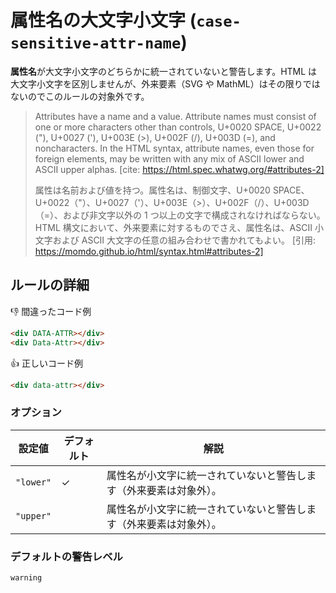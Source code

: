 # 属性名の大文字小文字 (`case-sensitive-attr-name`)

**属性名**が大文字小文字のどちらかに統一されていないと警告します。HTML は大文字小文字を区別しませんが、外来要素（SVG や MathML）はその限りではないのでこのルールの対象外です。

> Attributes have a name and a value. Attribute names must consist of one or more characters other than controls, U+0020 SPACE, U+0022 ("), U+0027 ('), U+003E (>), U+002F (/), U+003D (=), and noncharacters. In the HTML syntax, attribute names, even those for foreign elements, may be written with any mix of ASCII lower and ASCII upper alphas.
> [cite: https://html.spec.whatwg.org/#attributes-2]
>
> 属性は名前および値を持つ。属性名は、制御文字、U+0020 SPACE、U+0022（"）、U+0027（'）、U+003E（>）、U+002F（/）、U+003D（=）、および非文字以外の 1 つ以上の文字で構成されなければならない。HTML 構文において、外来要素に対するものでさえ、属性名は、ASCII 小文字および ASCII 大文字の任意の組み合わせで書かれてもよい。
> [引用: https://momdo.github.io/html/syntax.html#attributes-2]

## ルールの詳細

👎 間違ったコード例

```html
<div DATA-ATTR></div>
<div Data-Attr></div>
```

👍 正しいコード例

```html
<div data-attr></div>
```

### オプション

| 設定値    | デフォルト | 解説                                                               |
| --------- | ---------- | ------------------------------------------------------------------ |
| `"lower"` | ✓          | 属性名が小文字に統一されていないと警告します（外来要素は対象外）。 |
| `"upper"` |            | 属性名が小文字に統一されていないと警告します（外来要素は対象外）。 |

### デフォルトの警告レベル

`warning`
